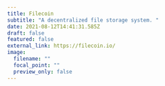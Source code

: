 ```yaml
---
title: Filecoin
subtitle: "A decentralized file storage system. "
date: 2021-08-12T14:41:31.585Z
draft: false
featured: false
external_link: https://filecoin.io/
image:
  filename: ""
  focal_point: ""
  preview_only: false
---
```

